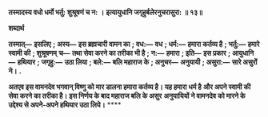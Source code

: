 **तस्मादस्य वधो धर्मो भर्तु: शुश्रूषणं च न: ।** **इत्यायुधानि जगृहुर्बलेरनुचरासुरा: ॥ १३॥** 

**शब्दार्थ** 

**तस्मात्—** **इसलिए** **; अस्य—** **इस ब्रह्मचारी वामन का** **; वध:—** **वध** **; धर्म:—** **हमारा कर्तव्य है** **; भर्तु:—** **हमारे स्वामी की** **; शुश्रूषणम्** **च—** **तथा सेवा करने का तरीका भी है** **; न:—** **हमारा** **; इति—** **इस प्रकार** **; आयुधानि—** **हथियार** **; जगृहु:—** **उठा लिया** **; बले:—** **बलि महाराज के** **; अनुचर—** **अनुयायी** **; असुरा:—** **सारे असुरों ने।** **.** 

**अतएव इस वामनदेव भगवान् विष्णु को मार डालना हमारा कर्तव्य है। यह हमारा धर्म है** **और अपने स्वामी की सेवा करने का तरीका है। इस निर्णय के बाद महाराज बलि के असुर** **अनुयायियों ने वामनदेव को मारने के उद्देश्य से अपने-अपने हथियार उठा लिये।** **** 